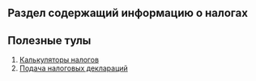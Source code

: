 ## Раздел содержащий информацию о налогах

## Полезные тулы
1. [Калькуляторы налогов](calculators.md)
2. [Подача налоговых деклараций](tax_tools.md)
